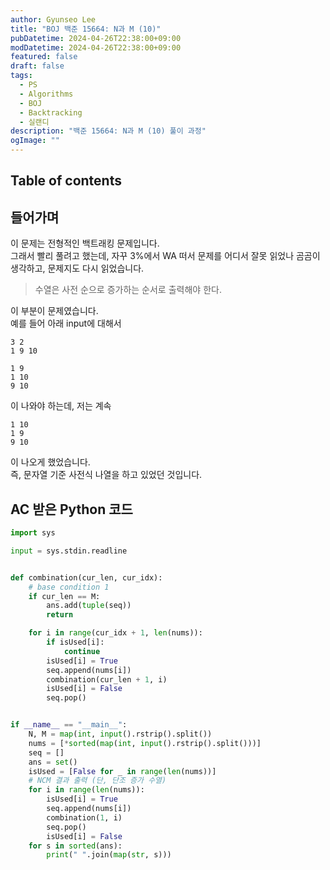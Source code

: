 ```yaml
---
author: Gyunseo Lee
title: "BOJ 백준 15664: N과 M (10)"
pubDatetime: 2024-04-26T22:38:00+09:00
modDatetime: 2024-04-26T22:38:00+09:00
featured: false
draft: false
tags:
  - PS
  - Algorithms
  - BOJ
  - Backtracking
  - 실랜디
description: "백준 15664: N과 M (10) 풀이 과정"
ogImage: ""
---
```


## Table of contents

## 들어가며

이 문제는 전형적인 백트래킹 문제입니다.  
그래서 빨리 풀려고 했는데, 자꾸 3%에서 WA 떠서 문제를 어디서 잘못 읽었나 곰곰이 생각하고, 문제지도 다시 읽었습니다.

> 수열은 사전 순으로 증가하는 순서로 출력해야 한다.

이 부분이 문제였습니다.  
예를 들어 아래 input에 대해서

```plaintext
3 2
1 9 10
```

```plaintext
1 9
1 10
9 10
```

이 나와야 하는데, 저는 계속

```plaintext
1 10
1 9
9 10
```

이 나오게 했었습니다.  
즉, 문자열 기준 사전식 나열을 하고 있었던 것입니다.

## AC 받은 Python 코드

```python
import sys

input = sys.stdin.readline


def combination(cur_len, cur_idx):
    # base condition 1
    if cur_len == M:
        ans.add(tuple(seq))
        return

    for i in range(cur_idx + 1, len(nums)):
        if isUsed[i]:
            continue
        isUsed[i] = True
        seq.append(nums[i])
        combination(cur_len + 1, i)
        isUsed[i] = False
        seq.pop()


if __name__ == "__main__":
    N, M = map(int, input().rstrip().split())
    nums = [*sorted(map(int, input().rstrip().split()))]
    seq = []
    ans = set()
    isUsed = [False for _ in range(len(nums))]
    # NCM 결과 출력 (단, 단조 증가 수열)
    for i in range(len(nums)):
        isUsed[i] = True
        seq.append(nums[i])
        combination(1, i)
        seq.pop()
        isUsed[i] = False
    for s in sorted(ans):
        print(" ".join(map(str, s)))
```
